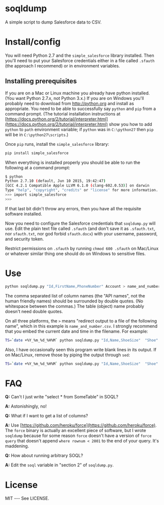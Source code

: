 # soqldump
A simple script to dump Salesforce data to CSV.

# Install/config

You will need Python 2.7 and the `simple_salesforce` library
installed.  Then you'll need to put your Salesforce credentials either
in a file called `.sfauth` (the approach I recommend) or in
environment variables.

## Installing prerequisites

If you are on a Mac or Linux machine you already have python
installed.  (You want Python 2.7.x, not Python 3.x.)  If you are on
Windows you'll probably need to download from http://python.org and
install as appropriate.  You need to be able to successfully say
`python` and `pip` from a command prompt.  (The tutorial installation
instructions at
[https://docs.python.org/2/tutorial/interpreter.html](https://docs.python.org/2/tutorial/interpreter.html)
show you how to add `python` to `path` environment variable; if
`python` was in `C:\python27` then `pip` will be in
`C:\python27\scripts`.)

Once `pip` runs, install the `simple_salesforce` library:

```bash
pip install simple_salesforce
```

When everything is installed properly you should be able to run the
following at a command prompt:

```bash
$ python
Python 2.7.10 (default, Jun 10 2015, 19:42:47)
[GCC 4.2.1 Compatible Apple LLVM 6.1.0 (clang-602.0.53)] on darwin
Type "help", "copyright", "credits" or "license" for more information.
>>> import simple_salesforce
>>>
```

If that last bit didn't throw any errors, then you have all the
requisite software installed.

Now you need to configure the Salesforce credentials that
`soqldump.py` will use.  Edit the plain text file called `.sfauth`
(and don't save it as `.sfauth.txt`, nor `sfauth.txt`, nor god forbid
`sfauth.docx`) with your username, password, and security token.

Restrict permissions on `.sfauth` by running `chmod 600 .sfauth` on
Mac/Linux or whatever similar thing one should do on Windows to
sensitive files.

# Use

```bash
python soqldump.py "Id,FirstName,PhoneNumber" Account > name_and_number.csv
```

The comma separated list of column names (the "API names", not the
human friendly names) should be surrounded by double quotes.  (No
whitespace between the commas.)  The table (object) name probably
doesn't need double quotes.

On all three platforms, the `>` means "redirect output to a file of
the following name", which in this example is `name_and_number.csv`.
I strongly recommend that you embed the current date and time in the
filename.  For example:

```bash
TS=`date +%Y_%m_%d_%H%M` python soqldump.py "Id,Name,ShoeSize"  "Shoe" > ${TS}_shoesize_and_name.csv
```

Also, I have occasionally seen this program write blank lines in its output.  If on Mac/Linux, remove those by piping the output through `sed`:

```bash
TS=`date +%Y_%m_%d_%H%M` python soqldump.py "Id,Name,ShoeSize"  "Shoe" | sed '/^\s*$/d' > ${TS}_shoesize_and_name.csv
```

# FAQ

**Q:** Can't I just write "select * from SomeTable" in SOQL?

**A:** Astonishingly, no!

**Q:** What if I want to get a list of columns?

**A:** Use
[https://github.com/heroku/force](https://github.com/heroku/force).
The `force` binary is actually an excellent piece of software, but I
wrote `soqldump` because for some reason `force` doesn't have a
version of `force query` that doesn't append `where rownum < 2001` to
the end of your query.  It's maddening.

**Q:** How about running arbitrary SOQL?

**A:** Edit the `soql` variable in "section 2" of `soqldump.py`.

# License

MIT --- See LICENSE.
